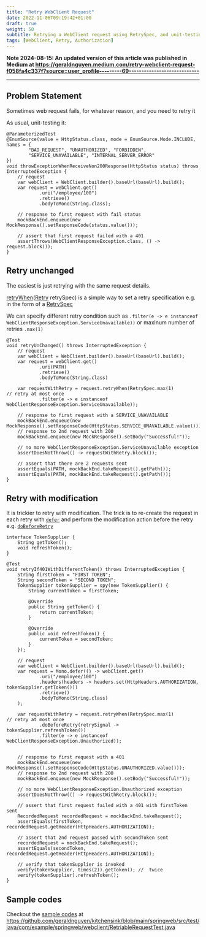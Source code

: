 ```yaml
---
title: "Retry WebClient Request"
date: 2022-11-06T09:19:42+01:00
draft: true
weight: 50
subtitle: Retrying a WebClient request using RetrySpec, and unit-testing it
tags: [WebClient, Retry, Authorization]
---
```


**Note 2024-08-15: An updated version of this article was published in Medium at https://geraldnguyen.medium.com/retry-webclient-request-f058fa4c337f?source=user_profile---------69----------------------------**

-----------------


## Problem Statement

Sometimes web request fails, for whatever reason, and you need to retry it

As usual, unit-testing it:

```
@ParameterizedTest
@EnumSource(value = HttpStatus.class, mode = EnumSource.Mode.INCLUDE, names = {
        "BAD_REQUEST", "UNAUTHORIZED", "FORBIDDEN",
        "SERVICE_UNAVAILABLE", "INTERNAL_SERVER_ERROR"
})
void throwExceptionWhenReceiveNon200Response(HttpStatus status) throws InterruptedException {
    // request
    var webClient = WebClient.builder().baseUrl(baseUrl).build();
    var request = webClient.get()
            .uri("/employee/100")
            .retrieve()
            .bodyToMono(String.class);

    // response to first request with fail status
    mockBackEnd.enqueue(new MockResponse().setResponseCode(status.value()));

    // assert that first request failed with a 401
    assertThrows(WebClientResponseException.class, () -> request.block());
}
```

## Retry unchanged

The easiest is just retrying with the same request details.

[retryWhen](https://projectreactor.io/docs/core/release/api/reactor/core/publisher/Mono.html#retryWhen-reactor.util.retry.Retry-)([Retry](https://projectreactor.io/docs/core/release/api/reactor/util/retry/Retry.html "class in reactor.util.retry") retrySpec) is a simple way to set a retry specification e.g. in the form of a [RetrySpec](https://projectreactor.io/docs/core/release/api/reactor/util/retry/RetrySpec.html "class in reactor.util.retry")

We can specify different retry condition such as `.filter(e -> e instanceof WebClientResponseException.ServiceUnavailable))` or maxinum number of retries `.max(1)`


```
@Test
void retryUnChanged() throws InterruptedException {
    // request
    var webClient = WebClient.builder().baseUrl(baseUrl).build();
    var request = webClient.get()
            .uri(PATH)
            .retrieve()
            .bodyToMono(String.class)
            ;
    var requestWithRetry = request.retryWhen(RetrySpec.max(1)        // retry at most once
            .filter(e -> e instanceof WebClientResponseException.ServiceUnavailable));

    // response to first request with a SERVICE_UNAVAILABLE
    mockBackEnd.enqueue(new MockResponse().setResponseCode(HttpStatus.SERVICE_UNAVAILABLE.value()));
    // response to 2nd request with 200
    mockBackEnd.enqueue(new MockResponse().setBody("Successful!"));

    // no more WebClientResponseException.ServiceUnavailable exception
    assertDoesNotThrow(() -> requestWithRetry.block());

    // assert that there are 2 requests sent
    assertEquals(PATH, mockBackEnd.takeRequest().getPath());
    assertEquals(PATH, mockBackEnd.takeRequest().getPath());
}
```


## Retry with modification

It is trickier to retry with modification. The trick is to re-create the request in each retry with [`defer`](https://projectreactor.io/docs/core/release/api/reactor/core/publisher/Mono.html#defer-java.util.function.Supplier-) and perform the modification action before the retry e.g. [`doBeforeRetry`](https://projectreactor.io/docs/core/release/api/reactor/util/retry/RetrySpec.html#doBeforeRetry-java.util.function.Consumer-)



```
interface TokenSupplier {
    String getToken();
    void refreshToken();
}

@Test
void retryIf401WithDifferentToken() throws InterruptedException {
    String firstToken = "FIRST TOKEN";
    String secondToken = "SECOND TOKEN";
    TokenSupplier tokenSupplier = spy(new TokenSupplier() {
        String currentToken = firstToken;

        @Override
        public String getToken() {
            return currentToken;
        }

        @Override
        public void refreshToken() {
            currentToken = secondToken;
        }
    });

    // request
    var webClient = WebClient.builder().baseUrl(baseUrl).build();
    var request = Mono.defer(() -> webClient.get()
            .uri("/employee/100")
            .headers(headers -> headers.set(HttpHeaders.AUTHORIZATION, tokenSupplier.getToken()))
            .retrieve()
            .bodyToMono(String.class)
    );

    var requestWithRetry = request.retryWhen(RetrySpec.max(1)        // retry at most once
            .doBeforeRetry(retrySignal -> tokenSupplier.refreshToken())
            .filter(e -> e instanceof WebClientResponseException.Unauthorized));


    // response to first request with a 401
    mockBackEnd.enqueue(new MockResponse().setResponseCode(HttpStatus.UNAUTHORIZED.value()));
    // response to 2nd request with 200
    mockBackEnd.enqueue(new MockResponse().setBody("Successful!"));

    // no more WebClientResponseException.Unauthorized exception
    assertDoesNotThrow(() -> requestWithRetry.block());

    // assert that first request failed with a 401 with firstToken sent
    RecordedRequest recordedRequest = mockBackEnd.takeRequest();
    assertEquals(firstToken, recordedRequest.getHeader(HttpHeaders.AUTHORIZATION));

    // assert that 2nd request passed with secondToken sent
    recordedRequest = mockBackEnd.takeRequest();
    assertEquals(secondToken, recordedRequest.getHeader(HttpHeaders.AUTHORIZATION));

    // verify that tokenSupplier is invoked
    verify(tokenSupplier, times(2)).getToken(); //  twice
    verify(tokenSupplier).refreshToken();
}

```

## Sample codes

Checkout the [sample codes](https://github.com/geraldnguyen/kitchensink/blob/main/springweb/src/test/java/com/example/springweb/webclient/RetriableRequestTest.java) at https://github.com/geraldnguyen/kitchensink/blob/main/springweb/src/test/java/com/example/springweb/webclient/RetriableRequestTest.java